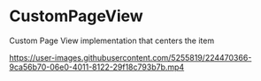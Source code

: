 # CustomPageView
Custom Page View implementation that centers the item

https://user-images.githubusercontent.com/5255819/224470366-9ca56b70-06e0-4011-8122-29f18c793b7b.mp4

